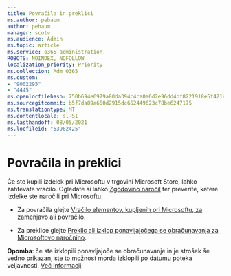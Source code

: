 ```yaml
---
title: Povračila in preklici
ms.author: pebaum
author: pebaum
manager: scotv
ms.audience: Admin
ms.topic: article
ms.service: o365-administration
ROBOTS: NOINDEX, NOFOLLOW
localization_priority: Priority
ms.collection: Adm_O365
ms.custom:
- "9002295"
- "4445"
ms.openlocfilehash: 750b694e6979a80da394c4ca0a6d2e96dd4bf8221918e5f421ea01b0b588157e
ms.sourcegitcommit: b5f7da89a650d2915dc652449623c78be6247175
ms.translationtype: MT
ms.contentlocale: sl-SI
ms.lasthandoff: 08/05/2021
ms.locfileid: "53982425"
---
```

# <a name="refunds-and-cancellations"></a>Povračila in preklici

Če ste kupili izdelek pri Microsoftu v trgovini Microsoft Store, lahko zahtevate vračilo. Ogledate si lahko [Zgodovino naročil](https://account.microsoft.com/billing/orders/) ter preverite, katere izdelke ste naročili pri Microsoftu. 

- Za povračila glejte [Vračilo elementov, kupljenih pri Microsoftu, za zamenjavo ali povračilo](https://support.microsoft.com/help/10558).

- Za preklice glejte [Preklic ali izklop ponavljajočega se obračunavanja za Microsoftovo naročnino](https://support.microsoft.com/help/4027815).

**Opomba**: če ste izklopili ponavljajoče se obračunavanje in je strošek še vedno prikazan, ste to možnost morda izklopili po datumu poteka veljavnosti. [Več informacij](https://support.microsoft.com/help/10640). 